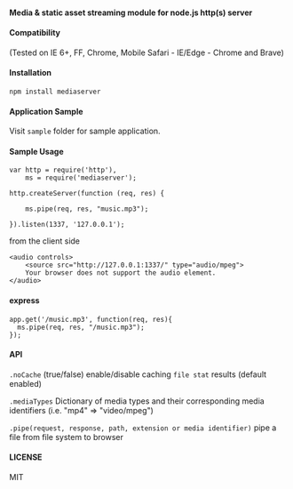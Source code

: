 #### Media & static asset streaming module for node.js http(s) server

#### Compatibility
(Tested on IE 6+, FF, Chrome, Mobile Safari - IE/Edge - Chrome and Brave)

#### Installation
```npm install mediaserver```

#### Application Sample
Visit `sample` folder for sample application.

#### Sample Usage
```
var http = require('http'),
    ms = require('mediaserver');

http.createServer(function (req, res) {

    ms.pipe(req, res, "music.mp3");

}).listen(1337, '127.0.0.1');
```

from the client side

```
<audio controls>
    <source src="http://127.0.0.1:1337/" type="audio/mpeg">
    Your browser does not support the audio element.
</audio>
```

#### express
```
app.get('/music.mp3', function(req, res){
  ms.pipe(req, res, "/music.mp3");
});
```

#### API

`.noCache` (true/false) enable/disable caching `file stat` results (default enabled)

`.mediaTypes` Dictionary of media types and their corresponding media identifiers (i.e. "mp4" => "video/mpeg")

`.pipe(request, response, path, extension or media identifier)` pipe a file from file system to browser


#### LICENSE
MIT
